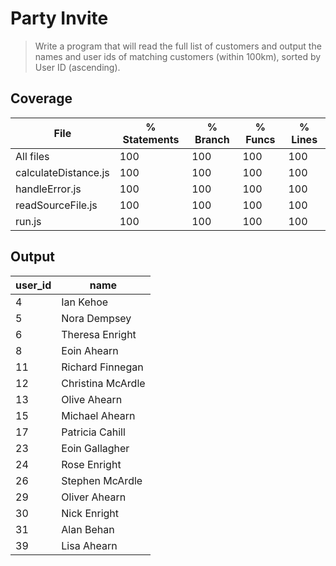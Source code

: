 # Party Invite

> Write a program that will read the full list of customers and output the names and user ids of matching customers (within 100km), sorted by User ID (ascending).

## Coverage

| File                 | % Statements | % Branch | % Funcs | % Lines |
| -------------------- | ------------ | -------- | ------- | ------- |
| All files            | 100          | 100      | 100     | 100     |
| calculateDistance.js | 100          | 100      | 100     | 100     |
| handleError.js       | 100          | 100      | 100     | 100     |
| readSourceFile.js    | 100          | 100      | 100     | 100     |
| run.js               | 100          | 100      | 100     | 100     |

## Output

| user_id | name              |
| ------- | ----------------- |
| 4       | Ian Kehoe         |
| 5       | Nora Dempsey      |
| 6       | Theresa Enright   |
| 8       | Eoin Ahearn       |
| 11      | Richard Finnegan  |
| 12      | Christina McArdle |
| 13      | Olive Ahearn      |
| 15      | Michael Ahearn    |
| 17      | Patricia Cahill   |
| 23      | Eoin Gallagher    |
| 24      | Rose Enright      |
| 26      | Stephen McArdle   |
| 29      | Oliver Ahearn     |
| 30      | Nick Enright      |
| 31      | Alan Behan        |
| 39      | Lisa Ahearn       |
